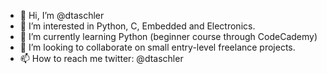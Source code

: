 - 👋 Hi, I’m @dtaschler
- 👀 I’m interested in Python, C, Embedded and Electronics.
- 🌱 I’m currently learning Python (beginner course through CodeCademy)
- 💞️ I’m looking to collaborate on small entry-level freelance projects.
- 📫 How to reach me twitter: @dtaschler

<!---
dtaschler/dtaschler is a ✨ special ✨ repository because its `README.md` (this file) appears on your GitHub profile.
You can click the Preview link to take a look at your changes.
--->
